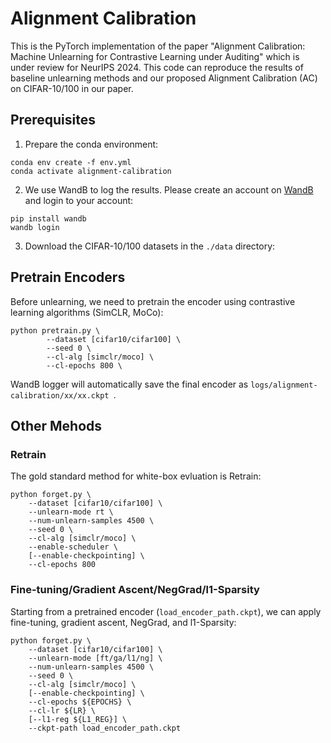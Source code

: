 # Alignment Calibration
This is the PyTorch implementation of the paper "Alignment Calibration: Machine Unlearning for Contrastive Learning under Auditing" which is under review for NeurIPS 2024.
This code can reproduce the results of baseline unlearning methods and our proposed Alignment Calibration (AC) on CIFAR-10/100 in our paper.

## Prerequisites
1. Prepare the conda environment:
```
conda env create -f env.yml
conda activate alignment-calibration
```
2. We use WandB to log the results. Please create an account on [WandB](https://wandb.ai/) and login to your account:
```
pip install wandb
wandb login
```
3. Download the CIFAR-10/100 datasets in the ```./data``` directory:






## Pretrain Encoders
Before unlearning, we need to pretrain the encoder using contrastive learning algorithms (SimCLR, MoCo):
```
python pretrain.py \
        --dataset [cifar10/cifar100] \
        --seed 0 \
        --cl-alg [simclr/moco] \
        --cl-epochs 800 \
```
WandB logger will automatically save the final encoder as ```logs/alignment-calibration/xx/xx.ckpt ```.






## Other Mehods
### Retrain
The gold standard method for white-box evluation is Retrain:
```
python forget.py \
    --dataset [cifar10/cifar100] \
    --unlearn-mode rt \
    --num-unlearn-samples 4500 \
    --seed 0 \
    --cl-alg [simclr/moco] \
    --enable-scheduler \
    [--enable-checkpointing] \
    --cl-epochs 800 
```
### Fine-tuning/Gradient Ascent/NegGrad/l1-Sparsity
Starting from a pretrained encoder (```load_encoder_path.ckpt```), we can apply fine-tuning, gradient ascent, NegGrad, and l1-Sparsity:
```
python forget.py \
    --dataset [cifar10/cifar100] \
    --unlearn-mode [ft/ga/l1/ng] \
    --num-unlearn-samples 4500 \
    --seed 0 \
    --cl-alg [simclr/moco] \
    [--enable-checkpointing] \
    --cl-epochs ${EPOCHS} \
    --cl-lr ${LR} \
    [--l1-reg ${L1_REG}] \
    --ckpt-path load_encoder_path.ckpt
```


